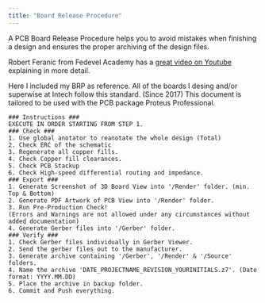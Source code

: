 ```yaml
---
title: "Board Release Procedure"
---
```


A PCB Board Release Procedure helps you to avoid mistakes when finishing a design and ensures the proper archiving of the design files.

Robert Feranic from Fedevel Academy has a [great video on Youtube](https://www.youtube.com/watch?v=ZpMvKJzZk90) explaining in more detail.

Here I included my BRP as reference. 
All of the boards I desing and/or superwise at Intech follow this standard. (Since 2017)
This document is tailored to be used with the PCB package Proteus Professional. 

```
### Instructions ###
EXECUTE IN ORDER STARTING FROM STEP 1.
### Check ###
1. Use global anotator to reanotate the whole design (Total)
2. Check ERC of the schematic
3. Regenerate all copper fills.
4. Check Copper fill clearances.
5. Check PCB Stackup
6. Check High-speed differential routing and impedance.
### Export ###
1. Generate Screenshot of 3D Board View into '/Render' folder. (min. Top & Bottom)
2. Generate PDF Artwork of PCB View into '/Render' folder. 
3. Run Pre-Production Check! 
(Errors and Warnings are not allowed under any circumstances without added documentation)
4. Generate Gerber files into '/Gerber' folder.
### Verify ###
1. Check Gerber files individually in Gerber Viewer.
2. Send the gerber files out to the manufacturer.
3. Generate archive containing '/Gerber', '/Render' & '/Source' folders.
4. Name the archive 'DATE_PROJECTNAME_REVISION_YOURINITIALS.z7'. (Date format: YYYY.MM.DD)
5. Place the archive in backup folder.
6. Commit and Push everything.
```
